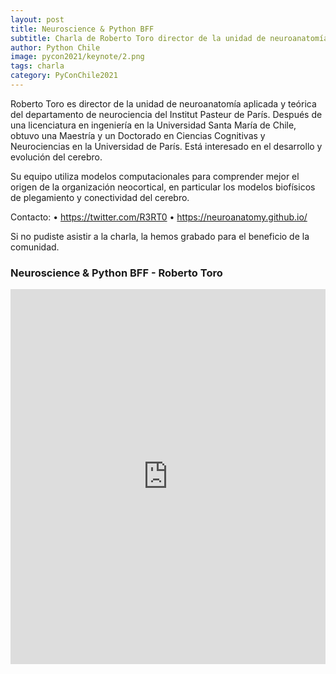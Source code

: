 ```yaml
---
layout: post
title: Neuroscience & Python BFF 
subtitle: Charla de Roberto Toro director de la unidad de neuroanatomía del departamento de neurociencia del Institut Pasteur
author: Python Chile
image: pycon2021/keynote/2.png
tags: charla
category: PyConChile2021
---
```


Roberto Toro es director de la unidad de neuroanatomía aplicada y teórica del departamento de neurociencia del Institut Pasteur de París. Después de una licenciatura en ingeniería en la Universidad Santa María de Chile, obtuvo una Maestría y un Doctorado en Ciencias Cognitivas y Neurociencias en la Universidad de París. Está interesado en el desarrollo y evolución del cerebro.

Su equipo utiliza modelos computacionales para comprender mejor el origen de la organización neocortical, en particular los modelos biofísicos de plegamiento y conectividad del cerebro.

Contacto:
• https://twitter.com/R3RT0
• https://neuroanatomy.github.io/



Si no pudiste asistir a la charla, la hemos grabado para el beneficio de la comunidad.

### Neuroscience & Python BFF  - Roberto Toro
<div style="text-align: center;">
    <iframe width="100%" height="600"
    src="https://www.youtube.com/embed/EUUYTspUCwA" title="YouTube video player" frameborder="0"
    allow="accelerometer; autoplay; clipboard-write; encrypted-media; gyroscope; picture-in-picture"
    allowfullscreen></iframe>
</div>    

